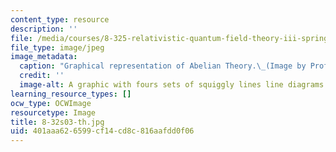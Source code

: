 ```yaml
---
content_type: resource
description: ''
file: /media/courses/8-325-relativistic-quantum-field-theory-iii-spring-2003/401aaa626599cf14cd8c816aafdd0f06_8-32s03-th.jpg
file_type: image/jpeg
image_metadata:
  caption: "Graphical representation of Abelian Theory.\_(Image by Prof. Frank Wilczek.)"
  credit: ''
  image-alt: A graphic with fours sets of squiggly lines line diagrams.
learning_resource_types: []
ocw_type: OCWImage
resourcetype: Image
title: 8-32s03-th.jpg
uid: 401aaa62-6599-cf14-cd8c-816aafdd0f06
---
```

